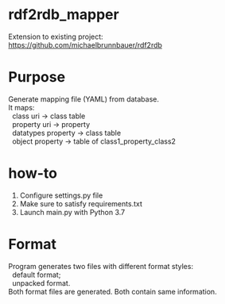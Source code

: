# rdf2rdb_mapper
Extension to existing project: <br />
https://github.com/michaelbrunnbauer/rdf2rdb <br />

# Purpose
Generate mapping file (YAML) from database. <br />
It maps: <br />
&nbsp;&nbsp;class uri          -> class table <br />
&nbsp;&nbsp;property uri       -> property <br />
&nbsp;&nbsp;datatypes property -> class table <br />
&nbsp;&nbsp;object property    -> table of class1_property_class2 <br />

# how-to
1. Configure settings.py file <br />
2. Make sure to satisfy requirements.txt
3. Launch main.py with Python 3.7

# Format
Program generates two files with different format styles: <br />
&nbsp;&nbsp;default format; <br />
&nbsp;&nbsp;unpacked format. <br />
Both format files are generated. Both contain same information.

<!-- ## default format
class table -> array of dictionaries of properties <br />
&nbsp;&nbsp;as dictionary[classTable] = [{"name": propertyName, "uri": Settings.uriIfNotFound}, {...}, ...] <br />
  <br />
class uri -> class table <br />
&nbsp;&nbsp;as dictionary[uri] = classTable <br />
## unpacked_default format
list of class tables <br />
&nbsp;&nbsp;as [classTable1, classTable2, ...] <br />
  <br />
functional property short name -> array of class tables (where is it used) <br />
&nbsp;&nbsp;as dictionary[propertyName] = [classTable1, classTable2, ...] <br />
  <br />
functional property uri -> array of class tables (where is it used) <br />
&nbsp;&nbsp;as *unused* and *not generated* <br />
  <br />
class uri -> class table <br />
&nbsp;&nbsp;as dictionary[uri] = classTable <br />
-->
